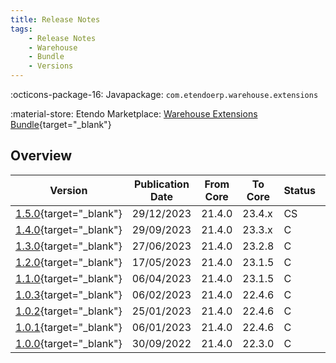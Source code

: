 ```yaml
---
title: Release Notes
tags:
    - Release Notes
    - Warehouse
    - Bundle
    - Versions
---
```

:octicons-package-16: Javapackage: `com.etendoerp.warehouse.extensions`

:material-store: Etendo Marketplace:  [Warehouse Extensions Bundle](https://marketplace.etendo.cloud/#/product-details?module=EFDA39668E2E4DF2824FFF0A905E6A95){target="_blank"}

## Overview

| Version | Publication Date | From Core | To Core | Status | GitHub |
| --- | --- | --- | --- | --- | :---: |
| [1.5.0](https://github.com/etendosoftware/com.etendoerp.warehouse.extensions/releases/tag/1.5.0){target="_blank"} | 29/12/2023 | 21.4.0 | 23.4.x | CS | :white_check_mark: |
| [1.4.0](https://github.com/etendosoftware/com.etendoerp.warehouse.extensions/releases/tag/1.4.0){target="_blank"} | 29/09/2023 | 21.4.0 | 23.3.x | C | :white_check_mark: |
| [1.3.0](https://github.com/etendosoftware/com.etendoerp.warehouse.extensions/releases/tag/1.3.0){target="_blank"} | 27/06/2023 | 21.4.0 | 23.2.8 | C | :white_check_mark: |
| [1.2.0](https://github.com/etendosoftware/com.etendoerp.warehouse.extensions/releases/tag/1.2.0){target="_blank"} | 17/05/2023 | 21.4.0 | 23.1.5 | C | :white_check_mark: |
| [1.1.0](https://github.com/etendosoftware/com.etendoerp.warehouse.extensions/releases/tag/1.1.0){target="_blank"} | 06/04/2023 | 21.4.0 | 23.1.5 | C | :white_check_mark: |
| [1.0.3](https://github.com/etendosoftware/com.etendoerp.warehouse.extensions/releases/tag/1.0.3){target="_blank"} | 06/02/2023 | 21.4.0 | 22.4.6 | C | :white_check_mark: |
| [1.0.2](https://github.com/etendosoftware/com.etendoerp.warehouse.extensions/releases/tag/1.0.2){target="_blank"} | 25/01/2023 | 21.4.0 | 22.4.6 | C | :white_check_mark: |
| [1.0.1](https://github.com/etendosoftware/com.etendoerp.warehouse.extensions/releases/tag/v1.0.1){target="_blank"} | 06/01/2023 | 21.4.0 | 22.4.6 | C | :white_check_mark: |
| [1.0.0](https://github.com/etendosoftware/com.etendoerp.warehouse.extensions/releases/tag/1.0.0){target="_blank"} | 30/09/2022 | 21.4.0 | 22.3.0 | C | :white_check_mark: |